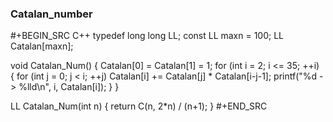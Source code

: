 <!-- -------------------------2020年12月11日 ---- 15时12分------------------------- -->

### Catalan_number

#+BEGIN_SRC C++
typedef long long LL;
const LL maxn = 100;
LL Catalan[maxn];

void Catalan_Num() {
    Catalan[0] = Catalan[1] = 1;
    for (int i = 2; i <= 35; ++i) {
        for (int j = 0; j < i; ++j)
            Catalan[i] += Catalan[j] * Catalan[i-j-1];
        printf("%d -> %lld\n", i, Catalan[i]);
    }
}

LL Catalan_Num(int n) {
    return C(n, 2*n) / (n+1);
}
#+END_SRC
